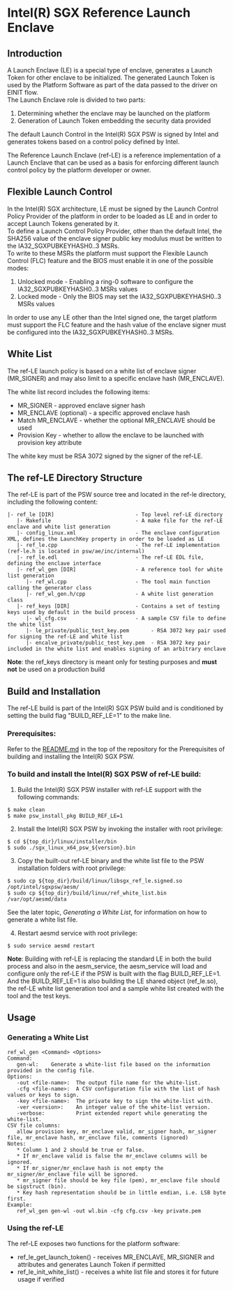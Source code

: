 # Intel(R) SGX Reference Launch Enclave

## Introduction
A Launch Enclave (LE) is a special type of enclave, generates a Launch Token for other enclave to be initialized. The generated Launch Token is used by the Platform Software as part of the data passed to the driver on EINIT flow.  
The Launch Enclave role is divided to two parts:  
1. Determining whether the enclave may be launched on the platform  
2. Generation of Launch Token embedding the security data provided  

The default Launch Control in the Intel(R) SGX PSW is signed by Intel and generates tokens based on a control policy defined by Intel.
    
The Reference Launch Enclave (ref-LE) is a reference implementation of a Launch Enclave that can be used as a basis for enforcing different launch control policy by the platform developer or owner.

## Flexible Launch Control
In the Intel(R) SGX architecture, LE must be signed by the Launch Control Policy Provider of the platform in order to be loaded as LE and in order to accept Launch Tokens generated by it.  
To define a Launch Control Policy Provider, other than the default Intel, the SHA256 value of the enclave signer public key modulus must be written to the IA32_SGXPUBKEYHASH0..3 MSRs.  
To write to these MSRs the platform must support the Flexible Launch Control (FLC) feature and the BIOS must enable it in one of the possible modes:  
1. Unlocked mode - Enabling a ring-0 software to configure the IA32_SGXPUBKEYHASH0..3 MSRs values
2. Locked mode - Only the BIOS may set the IA32_SGXPUBKEYHASH0..3 MSRs values

In order to use any LE other than the Intel signed one, the target platform must support the FLC feature and the hash value of the enclave signer must be configured into the IA32_SGXPUBKEYHASH0..3 MSRs.

## White List
The ref-LE launch policy is based on a white list of enclave signer (MR_SIGNER) and may also limit to a specific enclave hash (MR_ENCLAVE).

The white list record includes the following items:  
* MR_SIGNER - approved enclave signer hash
* MR_ENCLAVE (optional) - a specific approved enclave hash
* Match MR_ENCLAVE - whether the optional MR_ENCLAVE should be used
* Provision Key - whether to allow the enclave to be launched with provision key attribute
    
The white key must be RSA 3072 signed by the signer of the ref-LE.    

## The ref-LE Directory Structure
The ref-LE is part of the PSW source tree and located in the ref-le directory, including the following content:  
~~~
|- ref_le [DIR]                          - Top level ref-LE directory
   |- Makefile                           - A make file for the ref-LE enclave and white list generation
   |- config_linux.xml                   - The enclave configuration XML, defines the LaunchKey property in order to be loaded as LE
   |- ref_le.cpp                         - The ref-LE implementation (ref-le.h is located in psw/ae/inc/internal)
   |- ref_le.edl                         - The ref-LE EDL file, defining the enclave interface
   |- ref_wl_gen [DIR]                   - A reference tool for white list generation
      |- ref_wl.cpp                      - The tool main function calling the generator class
      |- ref_wl_gen.h/cpp                - A white list generation class
   |- ref_keys [DIR]                     - Contains a set of testing keys used by default in the build process 
      |- wl_cfg.csv                      - A sample CSV file to define the white list
      |- le_private/public_test_key.pem       - RSA 3072 key pair used for signing the ref-LE and white list
      |- encalve_private/public_test_key.pem  - RSA 3072 key pair included in the white list and enables signing of an arbitrary enclave
~~~
**Note**: the ref_keys directory is meant only for testing purposes and **must not** be used on a production build

## Build and Installation
The ref-LE build is part of the Intel(R) SGX PSW build and is conditioned by setting the build flag "BUILD_REF_LE=1" to the make line. 
### Prerequisites:
Refer to the [README.md](../../../README.md) in the top of the repository for the Prerequisites of building and installing the Intel(R) SGX PSW.

### To build and install the Intel(R) SGX PSW of ref-LE build:
1. Build the Intel(R) SGX PSW installer with ref-LE support with the following commands:
```
$ make clean
$ make psw_install_pkg BUILD_REF_LE=1
```
2. Install the Intel(R) SGX PSW by invoking the installer with root privilege:
```
$ cd ${top_dir}/linux/installer/bin
$ sudo ./sgx_linux_x64_psw_${version}.bin
```
3. Copy the built-out ref-LE binary and the white list file to the PSW installation folders with root privilege:
```
$ sudo cp ${top_dir}/build/linux/libsgx_ref_le.signed.so /opt/intel/sgxpsw/aesm/
$ sudo cp ${top_dir}/build/linux/ref_white_list.bin /var/opt/aesmd/data
```
See the later topic, *Generating a White List*, for information on how to generate a white list file.   

4. Restart aesmd service with root privilege:
```
$ sudo service aesmd restart
```

**Note**: Building with ref-LE is replacing the standard LE in both the build process and also in the aesm_service, the aesm_service will load and configure only the ref-LE if the PSW is built with the flag BUILD_REF_LE=1. And the BUILD_REF_LE=1 is also building the LE shared object (ref_le.so), the ref-LE white list generation tool and a sample white list created with the tool and the test keys.

## Usage
### Generating a White List
~~~
ref_wl_gen <Command> <Options>  
Command:  
   gen-wl:    Generate a white-list file based on the information provided in the config file.   
Options:  
   -out <file-name>:  The output file name for the white-list.   
   -cfg <file-name>:  A CSV configuration file with the list of hash values or keys to sign.   
   -key <file-name>:  The private key to sign the white-list with.   
   -ver <version>:    An integer value of the white-list version.   
   -verbose:          Print extended report while generating the white-list.   
CSV file columns:   
   allow provision key, mr_enclave valid, mr_signer hash, mr_signer file, mr_enclave hash, mr_enclave file, comments (ignored)   
Notes:    
   * Column 1 and 2 should be true or false.   
   * If mr_enclave valid is false the mr_enclave columns will be ignored. 
   * If mr_signer/mr_enclave hash is not empty the mr_signer/mr_enclave file will be ignored. 
   * mr_signer file should be key file (pem), mr_enclave file should be sigstruct (bin). 
   * Key hash representation should be in little endian, i.e. LSB byte first.    
Example:  
   ref_wl_gen gen-wl -out wl.bin -cfg cfg.csv -key private.pem 
~~~
### Using the ref-LE
The ref-LE exposes two functions for the platform software:
* ref_le_get_launch_token() - receives MR_ENCLAVE, MR_SIGNER and attributes and generates Launch Token if permitted
* ref_le_init_white_list() - receives a white list file and stores it for future usage if verified

